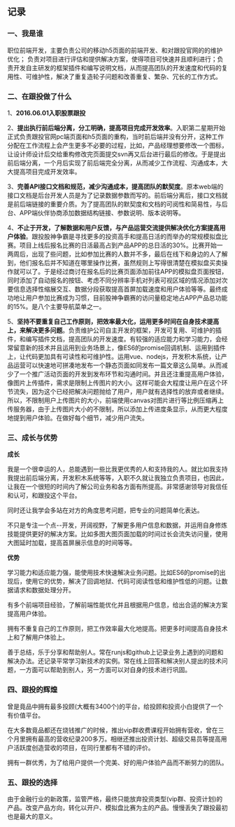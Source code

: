 ## 记录

### 一、我是谁

职位前端开发，主要负责公司的移动h5页面的前端开发、和对跟投官网的的维护优化；
负责对项目进行评估和提供解决方案，使得项目可快速并且顺利进行；负责开发自主研发的框架插件和编写说明文档，从而提高团队的开发速度和代码的复用性、可维护性，解决了重复造轮子问题和改善重复、繁杂、冗长的工作方式。

### 二、在跟投做了什么

1、**2016.06.01入职股票跟投**

2、**提出执行前后端分离，分工明确，提高项目完成开发效率**。入职第二星期开始正式负责跟投官网pc端页面和h5页面的重构，当时前后端并没有分开，这种工作分配在工作流程上会产生更多不必要的过程，比如，产品经理想要修改一个图标，让设计师设计后交给重构修改完页面提交svn再又后台进行最后的修改。于是提出前后端分离，一个月后实现了前后端完全分离，从而减少工作流程、沟通成本，大大提高项目完成开发效率。

3、**完善API接口文档和规范，减少沟通成本，提高团队的默契度**。原本web端的接口文档是后台开发人员是为了记录数据参数而写的。前后端分离后，接口文档就是前后端链接的重要介质。为了提高团队的默契度和文档的可阅性和简易性，与后台、APP端伙伴协商添加数据结构链接、参数说明、版本说明等。

4、**不止于开发，了解数据和用户反馈，与产品运营交流提供解决优化方案提高用户体验**。跟投股神争霸是寻找更多的投资高手和提高日活的而举办的常规模拟盘比赛。项目上线后报名比赛的日活最高占到产品APP的总日活的30%。比赛开始一两周后，出现了些问题，比如参加比赛的人数并不多，最后在线下和身边的人了解到，他们报名后并不知道在哪里操作比赛，虽然规则上写得很清楚在模拟盘买卖操作就可以了。于是经过商讨在报名后的比赛页面添加前往APP的模拟盘页面按钮，同时添加了自动报名的按钮、考虑不同分辨率手机对列表可视区域的情况添加对次要信息选择性缩展交互、数据分段获取提高首屏加载速度和用户体验等等。最终成功地让用户参加比赛成为习惯，目前股神争霸赛的访问量稳定地占APP产品总功能的15%。是八个主要导航菜单之一。

5、**坚持不要重复自己工作原则，把效率最大化，运用更多时间在自身技术提高上，来解决更多问题**。负责维护公司自主开发的框架，开发可复用、可维护的插件，和编写插件文档，提高团队的开发速度。有较强的适应能力和学习能力，会经常留意新的技术并且运用到业务场景上，像ES6的promise回调机制、运用到插件上，让代码更加具有可读性和可维护性。运用vue、nodejs，开发积木系统，让产品运营可以快速地可拼凑地发布一个静态页面如同发布一篇文章这么简单。从而减少了一个推广活动页面的开发到发布环节和沟通时间。并且还注重提高用户体验，像图片上传插件，需求是限制上传图片的大小。这样可能会大程度让用户在这个环节流失，因为这个已经把解决问题抛给了用户，用户就有选择性的放弃或者继续。所以，不限制用户上传图片的大小，前端使用canvas对图片进行等比例压缩再上传服务器，由于上传图片大小的不限制，所以添加上传进度条显示，从而更大程度地提到用户体验。在做好每个细节，减少用户流失。

### 三、成长与优势

**成长**

我是一个很幸运的人，总能遇到一些比我更优秀的人和支持我的人。就比如我支持我提出前后端分离，开发积木系统等等，入职不久就让我独立负责项目，也因此，让我在一个很短的时间内了解公司业务和各方面有所提高。非常感谢领导对我信任和认可，和跟投这个平台。

同时还让我学会多站在对方的角度思考问题，把专业的问题简单化表达。

不只是专注一个点--开发，开阔视野，了解更多用户信息和数据，并运用自身修炼技能提供更好的解决方案。比如多图大图页面加载的时间过长会流失访问量，使用大图延时加载，提高首屏展示信息的时间等等。

**优势**

学习能力和适应能力强，能使用技术快速解决业务问题。比如ES6的promise的出现后，使用它的优势，解决了回调地狱、代码可阅读性低和维护性低的问题。让数据请求和数据处理分开。

有多个前端项目经验，了解前端性能优化并且根据用户信息，给出合适的解决方案提高用户体验。

拥有不重复自己的工作原则，把工作效率最大化地提高。把更多时间提高自身技术上和了解用户体验上。

善于总结，乐于分享和帮助别人。常在runjs和github上记录业务上遇到的问题和解决办法。还记录平常学习新技术的实例。常在线上回答和解决别人提出的技术问题，一方面可以帮助到别人，另一方面可以对自身的技术进行巩固。

### 四、跟投的辉煌

曾是竟品中拥有最多投顾(大概有3400个)的平台，给投顾和投资小白提供了一个有价值平台。

在大多数竟品都还在烧钱推广的时候，推出vip群收费课程开始拥有营收，曾在三个月里拥有最高的营收纪录200多万。相继还推出投资计划、超级交易员等提高用户活跃度创造营收的项目，在同行里都有不错的评价。

拥有一群优秀，为了给用户提供一个完美、好的用户体验产品而不断努力的团队。

### 五、跟投的选择

由于金融行业的新政策，监管严格，最终只能放弃投资类型(vip群、投资计划)的产品。改变产品方向，转化以开户、模拟盘比赛为主的产品。慢慢丢失了跟投最初也是最大的意义。







